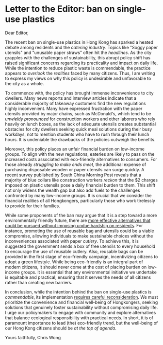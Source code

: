 # Letter to the Editor: ban on single-use plastics
Dear Editor,

The recent ban on single-use plastics in Hong Kong has sparked a heated debate among residents and the *catering industry*. Topics like "Soggy paper utensils" and "unusable paper straws" often hit the *headlines*. As the city grapples with the challenges of sustainability, this abrupt policy shift has raised significant concerns regarding its practicality and impact on daily life. While the intention to reduce plastic waste is commendable, the practice appears to *overlook* the *realities* faced by many citizens. Thus, I am writing to express my views on why this policy is undesirable and unfavorable to the city as a whole.

To commence with, the policy has <span class="hi-blue">brought immense inconvenience to city dwellers</span>. Many news reports and interview articles indicate that a considerable majority of takeaway customers find the new regulations highly inconvenient. Many have expressed frustration with the paper utensils provided by major chains, such as McDonald's, which tend to be *unwieldy pronounced* for construction workers and other laborers who rely heavily on lunch boxes, as the lack of adequate utensils <span class="hi-green">creates substantial obstacles for city dwellers seeking quick meal solutions</span> during their busy workdays, not to mention students who have to rush through their lunch hours. It is undeniable the drawbacks of the policies outweigh the benefits.

Moreover, this policy <span class="hi-blue">places an unfair financial burden on low-income groups</span>. To align with the new regulations, eateries are likely to pass on the increased costs associated with eco-friendly alternatives to consumers. For those already *struggling to make ends meet*, the additional expense of purchasing disposable wooden or paper utensils can surge quickly. A recent survey published by South China Morning Post reveals that a majority of blue collars like construction workers *reckon* that the $2 charges imposed on plastic utensils pose a daily financial burden to them. This shift not only <span class="hi-green">widens the wealth gap</span> but also <span class="hi-green">add fuels to the challenges</span> confronted by many low-income groups. It is crucial that we consider the financial realities of all Hongkongers, particularly those who work tirelessly to provide for their families.

While some proponents of the ban may argue that it is a step toward a more environmentally friendly future, there are <u>more effective alternatives that could be pursued without imposing undue hardship on residents</u>. For instance, <span class="hi-green">promoting</span> the use of reusable bag and utensils could be a viable compromise, allowing individuals to make sustainable choices without the inconveniences associated with paper *cutlery*. To achieve this, it is suggested the government sends a box of free utensils to every household to encourage the use of reusable cutlery. Also, reusable bags can be provided in the first stage of eco-friendly campaign, incentivizing citizens to adopt a green lifestyle. While being eco-friendly is an integral part of modern citizens, <span class="hi-blue">it should never come at the cost of placing burden on low-income groups</span>. It is essential that any environmental initiative we undertake is equitable and practical, ensuring that it serves the needs of all citizens rather than creating new barriers.

In conclusion, while the intention behind the ban on single-use plastics is *commendable*, its implementation <u>requires careful reconsideration</u>. We must <span class="hi-green">prioritize the convenience and financial well-being</span> of Hongkongers, seeking solutions that <span class="hi-green">genuinely foster sustainability without compromising daily life</span>. I urge our policymakers to engage with community and explore alternatives that balance ecological responsibility with practical needs. In short, it is of paramount importance to lead (the) eco-friendly trend, but the well-being of our Hong Kong citizens should be *at the top of agenda*.

Yours faithfully,
Chris Wong
